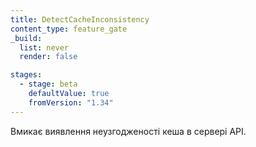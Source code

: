 ```yaml
---
title: DetectCacheInconsistency
content_type: feature_gate
_build:
  list: never
  render: false

stages:
  - stage: beta
    defaultValue: true
    fromVersion: "1.34"
---
```

Вмикає виявлення неузгодженості кеша в сервері API.
